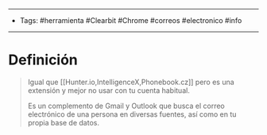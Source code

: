 --------------------
- Tags: #herramienta #Clearbit #Chrome #correos #electronico #info 
-----------------------------
# Definición

> Igual que [[Hunter.io,IntelligenceX,Phonebook.cz]] pero es una extensión y mejor no usar con tu cuenta habitual.
> 
> Es un complemento de Gmail y Outlook que busca el correo electrónico de una persona en diversas fuentes, así como en tu propia base de datos.
